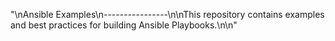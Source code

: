 "\nAnsible Examples\n----------------\n\nThis repository contains examples and best practices for building Ansible Playbooks.\n\n"